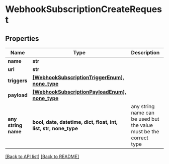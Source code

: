 # WebhookSubscriptionCreateRequest


## Properties
Name | Type | Description | Notes
------------ | ------------- | ------------- | -------------
**name** | **str** |  | 
**url** | **str** |  | 
**triggers** | [**[WebhookSubscriptionTriggerEnum], none_type**](WebhookSubscriptionTriggerEnum.md) |  | 
**payload** | [**[WebhookSubscriptionPayloadEnum], none_type**](WebhookSubscriptionPayloadEnum.md) |  | [optional] 
**any string name** | **bool, date, datetime, dict, float, int, list, str, none_type** | any string name can be used but the value must be the correct type | [optional]

[[Back to API list]](../README.md#documentation-for-api-endpoints) [[Back to README]](../README.md)



